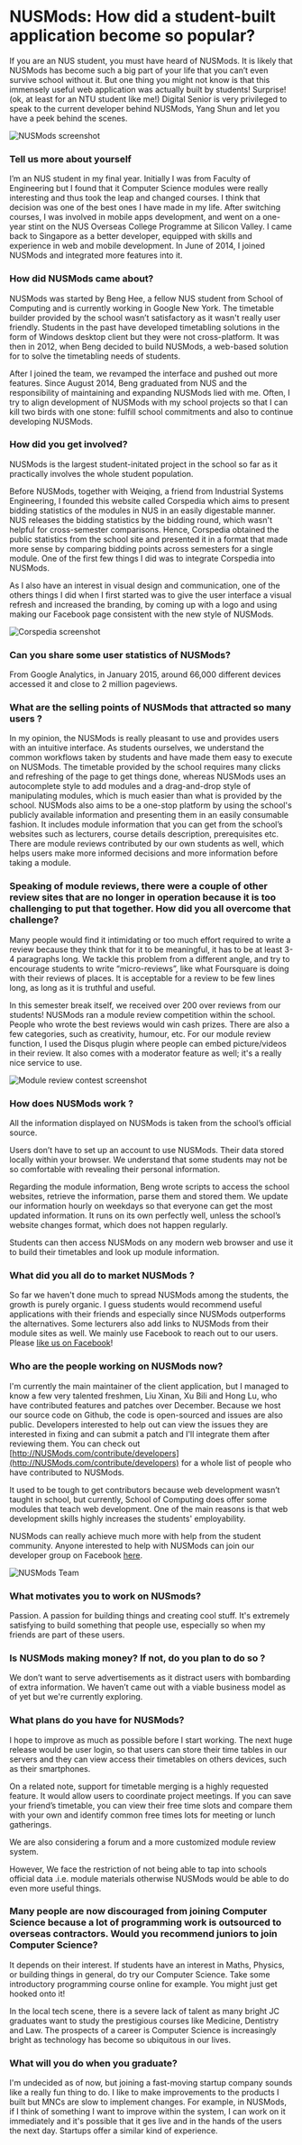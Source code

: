 NUSMods: How did a student-built application become so popular?
===

If you are an NUS student, you must have heard of NUSMods.  It is likely that NUSMods has become such a big part of your life that you can’t even survive school without it. But one thing you might not know is that this immensely useful web application was actually built by students! Surprise! (ok, at least for an NTU student like me!) Digital Senior is very privileged to speak to the current developer behind NUSMods, Yang Shun and let you have a peek behind the scenes.

![NUSMods screenshot](nusmods.png)

### Tell us more about yourself

I’m an NUS student in my final year. Initially I was from Faculty of Engineering but I found that it Computer Science modules were really interesting and thus took the leap and changed courses. I think that decision was one of the best ones I have made in my life. After switching courses, I was involved in mobile apps development, and went on a one-year stint on the NUS Overseas College Programme at Silicon Valley. I came back to Singapore as a better developer, equipped with skills and experience in web and mobile development. In June of 2014, I  joined NUSMods and integrated more features into it.

### How did NUSMods came about?

NUSMods was started by Beng Hee, a fellow NUS student from School of Computing and is currently working in Google New York. The timetable builder provided by the school wasn’t satisfactory as it wasn't really user friendly. Students in the past have developed timetabling solutions in the form of Windows desktop client but they were not cross-platform. It was then in 2012, when Beng decided to build NUSMods, a web-based solution for to solve the timetabling needs of students.

After I joined the team, we revamped the interface and pushed out more features. Since August 2014, Beng graduated from NUS and the responsibility of maintaining and expanding NUSMods lied with me. Often, I try to align development of NUSMods with my school projects so that I can kill two birds with one stone: fulfill school commitments and also to continue developing NUSMods.

### How did you get involved?

NUSMods is the largest student-initated project in the school so far as it practically involves the whole student population.

Before NUSMods, together with Weiqing, a friend from Industrial Systems Engineering, I founded this website called Corspedia which aims to present bidding statistics of the modules in NUS in an easily digestable manner. NUS releases the bidding statistics by the bidding round, which wasn't helpful for cross-semester comparisons. Hence, Corspedia obtained the public statistics from the school site and presented it in a format that made more sense by comparing bidding points across semesters for a single module. One of the first few things I did was to integrate Corspedia into NUSMods.

As I also have an interest in visual design and communication, one of the others things I did when I first started was to give the user interface a visual refresh and increased the branding, by coming up with a logo and using making our Facebook page consistent with the new style of NUSMods.

![Corspedia screenshot](corspedia.png)

### Can you share some user statistics of NUSMods?

From Google Analytics, in January 2015, around 66,000 different devices accessed it and close to 2 million pageviews.

### What are the selling points of NUSMods that attracted so many users ?

In my opinion, the NUSMods is really pleasant to use and provides users with an intuitive interface. As students ourselves, we understand the common workflows taken by students and have made them easy to execute on NUSMods. The timetable provided by the school requires many clicks and refreshing of the page to get things done, whereas NUSMods uses an autocomplete style to add modules and a drag-and-drop style of manipulating modules, which is much easier than what is provided by the school. NUSMods also aims to be a one-stop platform by using the school's publicly available information and presenting them in an easily consumable fashion. It includes module information that you can get from the school’s websites such as lecturers, course details description, prerequisites etc. There are module reviews contributed by our own students as well, which helps users make more informed decisions and more information before taking a module.


### Speaking of module reviews, there were a couple of other review sites that are no longer in operation because it is too challenging to put that together. How did you all overcome that challenge? 

Many people would find it intimidating or too much effort required to write a review because they think that for it to be meaningful, it has to be at least 3-4 paragraphs long. We tackle this problem from a different angle, and try to encourage students to write “micro-reviews”, like what Foursquare is doing with their reviews of places. It is acceptable for a review to be few lines long, as long as it is truthful and useful.

In this semester break itself, we received over 200 over reviews from our students! NUSMods ran a module review competition within the school. People who wrote the best reviews would win cash prizes. There are also a few categories, such as creativity, humour, etc. For our module review function, I used the Disqus plugin where people can embed picture/videos in their review. It also comes with a moderator feature as well; it's a really nice service to use.

![Module review contest screenshot](mods-review-contest.jpg)

### How does NUSMods work ?

All the information displayed on NUSMods is taken from the school’s official source.

Users don’t have to set up an account to use NUSMods. Their data stored locally within your browser. We understand that some students may not be so comfortable with revealing their personal information.

Regarding the module information, Beng wrote scripts to access the school websites, retrieve the information, parse them and stored them. We update our information hourly on weekdays so that everyone can get the most updated information. It runs on its own perfectly well, unless the school’s website changes format, which does not happen regularly.

Students can then access NUSMods on any modern web browser and use it to build their timetables and look up module information.

### What did you all do to market NUSMods ? 

So far we haven't done much to spread NUSMods among the students, the growth is purely organic. I guess students would recommend useful applications with their friends and especially since NUSMods outperforms the alternatives. Some lecturers also add links to NUSMods from their module sites as well. We mainly use Facebook to reach out to our users. Please [like us on Facebook](https://www.facebook.com/NUSMods)!


### Who are the people working on NUSMods now?

I'm currently the main maintainer of the client application, but I managed to know a few very talented freshmen, Liu Xinan, Xu Bili and Hong Lu, who have contributed features and patches over December. Because we host our source code on Github, the code is open-sourced and issues are also public. Developers interested to help out can view the issues they are interested in fixing and can submit a patch and I'll integrate them after reviewing them. You can check out [http://NUSMods.com/contribute/developers](http://NUSMods.com/contribute/developers) for a whole list of people who have contributed to NUSMods.

It used to be tough to get contributors because web development wasn’t taught in school, but currently, School of Computing does offer some modules that teach web development. One of the main reasons is that web development skills highly increases the students' employability.

NUSMods can really achieve much more with help from the student community. Anyone interested to help with NUSMods can join our developer group on Facebook [here](https://www.facebook.com/groups/nusmods/).

![NUSMods Team](nusmods-team.png)

### What motivates you to work on NUSmods?

Passion. A passion for building things and creating cool stuff. It's extremely satisfying to build something that people use, especially so when my friends are part of these users.

### Is NUSMods making money? If not, do you plan to do so ?

We don’t want to serve advertisements as it distract users with bombarding of extra information. We haven’t came out with a viable business model as of yet but we're currently exploring.

### What plans do you have for NUSMods?

I hope to improve as much as possible before I start working. The next huge release would be user login, so that users can store their time tables in our servers and they can view access their timetables on others devices, such as their smartphones.

On a related note, support for timetable merging is a highly requested feature.  It would allow users to coordinate project meetings. If you can save your friend’s timetable, you can view their free time slots and compare them with your own and identify common free times lots for meeting or lunch gatherings.

We are also considering a forum and a more customized module review system.

However, We face the restriction of not being able to tap into schools official data .i.e. module materials otherwise NUSMods would be able to do even more useful things.

### Many people are now discouraged from joining Computer Science because a lot of programming work is outsourced to overseas contractors. Would you recommend juniors to join Computer Science?

It depends on their interest. If students have an interest in Maths, Physics, or building things in general, do try our Computer Science. Take some introductory programming course online for example. You might just get hooked onto it!

In the local tech scene, there is a severe lack of talent as many bright JC graduates want to study the prestigious courses like Medicine, Dentistry and Law. The prospects of a career is Computer Science is increasingly bright as technology has become so ubiquitous in our lives.


### What will you do when you graduate?

I'm undecided as of now, but joining a fast-moving startup company sounds like a really fun thing to do. I like to make improvements to the products I built but MNCs are slow to implement changes. For example, in NUSMods, if I think of something I want to improve within the system, I can work on it immediately and it's possible that it ges live and in the hands of the users the next day. Startups offer a similar kind of experience.